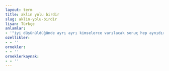 ```yaml
---
layout: term
title: aklın yolu birdir
slug: aklin-yolu-birdir
lisan: Türkçe
anlamlar:
- '"iyi düşünüldüğünde ayrı ayrı kimselerce varılacak sonuç hep aynıdır" anlamında kullanılan bir söz'
ozellikler:
- - ''
ornekler:
- - ''
orneklerkaynak:
- - ''
---
```

